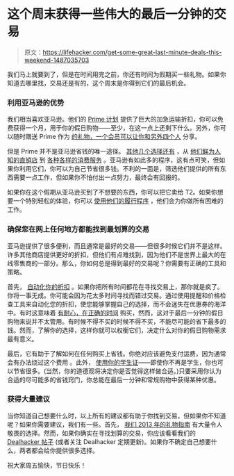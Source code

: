 # 这个周末获得一些伟大的最后一分钟的交易

> 原文：<https://lifehacker.com/get-some-great-last-minute-deals-this-weekend-1487035703>

我们马上就要到了，但是在时间用完之前，你还有时间为假期买一些礼物。如果你知道去哪里找，交易还是有的，这个周末是你得到它们的最后机会。



### 利用亚马逊的优势

我们相当喜欢亚马逊。他们的 [Prime 计划](https://lifehacker.com/is-amazon-prime-worth-it-1038496234) 提供了巨大的加急运输折扣，你可以免费获得一个月，用于你的假日购物——至少，在这一点上还剩下什么。另外，你可以随时赠送 Prime 作为 [的礼物，一个会员可以让你和另外四个人](https://lifehacker.com/share-your-amazon-prime-two-day-shipping-with-four-peop-5926298) 分享。

但是 Prime 并不是亚马逊省钱的唯一途径。 [其他几个选择还有](https://lifehacker.com/how-to-get-reduced-prices-and-save-money-when-shopping-5910524) ，从 [他们鲜为人知的直销店](http://lifehacker.com/get-great-deals-at-the-amazon-outlet-store-you-never-kn-508940774) 到 [各种各样的消费服务](https://lifehacker.com/five-lesser-known-amazon-services-that-can-save-you-tim-5927127) 。亚马逊有如此多的程序，这有点可笑，但如果你利用它们，你可以为自己节省很多钱。不利的一面是，筛选他们提供的所有东西需要一点工作，但如果你不怕付出一点努力，最终会有回报的。

如果你在这个假期从亚马逊买到了不想要的东西，你可以把它卖给 T2。如果你想要一个特别轻松的体验，你可以 [使用他们的履行程序](http://lifehacker.com/how-to-sell-your-excess-crap-for-cash-in-just-a-few-hou-5887412) ，他们会为你做所有困难的工作。

### 确保您在网上任何地方都能找到最划算的交易

亚马逊提供了很多便利，而且通常是最好的交易——但很多时候它们并不是这样。许多其他商店提供更好的折扣，但他们有点难找到，因为他们不是世界上最大的在线零售商的一部分。那么，你如何总是得到最好的交易呢？你需要有正确的工具和策略。

首先， [自动化你的折扣](https://lifehacker.com/how-to-automate-your-discounts-and-always-get-the-best-5978851) 。如果你把所有时间都花在寻找交易上，那你就是疯了。你将一事无成。你可能会因为花太多时间寻找而错过交易。通过使用提醒和价格检查工具来自动化您的折扣，使您能够掌握自己的选择，而不会迷失在优惠券的海洋中。有时这意味着 [有耐心，在正确的时间](http://lifehacker.com/how-do-i-get-the-best-price-when-shopping-online-5835689) 购买，然而，这对于最后一分钟的假日购物来说并不太管用。有时候不得不买的时候不得不买，不能尽可能的省下最多的钱。然而，了解你的选择，这样你就可以权衡它们，决定什么对你的假日购物需求最有意义。

最后，它有助于了解如何在任何购买上省钱。你绝对应该避免支付运费，因为通常会有办法绕过这个费用 。此外， [使用你的学生证](http://lifehacker.com/how-to-get-student-discounts-forever-5700743)——即使你不再是学生，你也可以节省很多。(当然，你的道德观将决定你是否觉得这样做合适。)只要采用你认为合适的尽可能多的省钱窍门，你总能在最后一分钟和常规购物中获得某种优惠。

### 获得大量建议

当你知道自己想要什么时，以上所有的建议都有助于你找到交易，但如果你不知道呢？如果你需要建议，我们有一些。首先， [我们 2013 年的礼物指南](http://lifehacker.com/tag/gift-guide-2013) 有大量令人敬畏的选择。然而，如果你确实在寻找划算的交易，你应该看看我们的 [Dealhacker 帖子](http://lifehacker.com/tag/dealhacker) (或者关注 Dealhacker 定期更新)。如果你不确定自己想要什么，两者都会给你提供很多选择。

祝大家周五愉快，节日快乐！